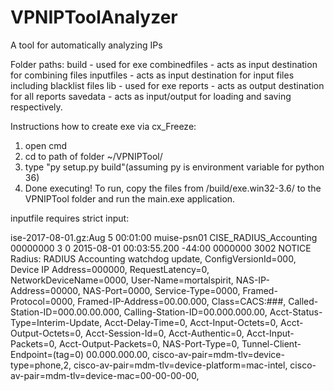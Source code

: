 # VPNIPToolAnalyzer
A tool for automatically analyzing IPs


Folder paths:
build - used for exe
combinedfiles - acts as input destination for combining files
inputfiles - acts as input destination for input files including blacklist files
lib - used for exe
reports - acts as output destination for all reports
savedata - acts as input/output for loading and saving respectively.

Instructions how to create exe via cx_Freeze:
1. open cmd
2. cd to path of folder ~/VPNIPTool/
3. type "py setup.py build"(assuming py is environment variable for python 36)
4. Done executing! To run, copy the files from /build/exe.win32-3.6/ to the VPNIPTool folder and run the main.exe application.

inputfile requires strict input:

ise-2017-08-01.gz:Aug  5 00:01:00 muise-psn01 CISE_RADIUS_Accounting 00000000 3 0 2015-08-01 00:03:55.200 -44:00 0000000 3002 NOTICE Radius: RADIUS Accounting watchdog update, ConfigVersionId=000, Device IP Address=000000, RequestLatency=0, NetworkDeviceName=0000, User-Name=mortalspirit, NAS-IP-Address=00000, NAS-Port=0000, Service-Type=0000, Framed-Protocol=0000, Framed-IP-Address=00.00.000, Class=CACS:###, Called-Station-ID=000.00.00.000, Calling-Station-ID=00.000.000.00, Acct-Status-Type=Interim-Update, Acct-Delay-Time=0, Acct-Input-Octets=0, Acct-Output-Octets=0, Acct-Session-Id=0, Acct-Authentic=0, Acct-Input-Packets=0, Acct-Output-Packets=0, NAS-Port-Type=0, Tunnel-Client-Endpoint=(tag=0) 00.000.000.00, cisco-av-pair=mdm-tlv=device-type=phone\,2, cisco-av-pair=mdm-tlv=device-platform=mac-intel, cisco-av-pair=mdm-tlv=device-mac=00-00-00-00,
